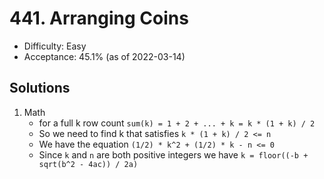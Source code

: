 # 441. Arranging Coins
- Difficulty: Easy
- Acceptance: 45.1% (as of 2022-03-14)

## Solutions
   1. Math
      * for a full k row count `sum(k) = 1 + 2 + ... + k = k * (1 + k) / 2`
      * So we need to find k that satisfies `k * (1 + k) / 2 <= n`
      * We have the equation `(1/2) * k^2 + (1/2) * k - n <= 0`
      * Since `k` and `n` are both positive integers we have `k = floor((-b + sqrt(b^2 - 4ac)) / 2a)`
